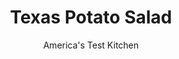 ---
layout: ../../layouts/MarkdownPostLayout.astro
title: Texas Potato Salad
author: America's Test Kitchen
pubDate: 2023-03-15
description: "A mustardy potato salad that packs heat? Sounds like something we should have thought of a long time ago."
image_url: https://res.cloudinary.com/hksqkdlah/image/upload/ar_1:1,c_fill,dpr_2.0,f_auto,fl_lossy.progressive.strip_profile,g_faces:auto,q_auto:low,w_344/10667_sfs-texaspotatosalad-5
tags: ["Side Dishes","Southern","Salads","Cook's Country TV"]
calories: 2000
protein: 5
carbohydrates: 34
fats: 
fiber: 4
ingredients: ["1/2 cup, red wine vinegar","1 1/2 tablespoons, sugar",", Salt and pepper","1 teaspoon, yellow mustard seeds","1/2 , small red onion, sliced thin","2 , jalapeno chiles (1 sliced into thin rings; 1 stemmed, seeded, and minced)","3 pounds, Yukon Gold potatoes, peeled and cut into 3/4-inch pieces","6 tablespoons, mayonnaise","6 tablespoons, yellow mustard","1/4 teaspoon, cayenne pepper","2 large, hard-cooked eggs, cut into 1/4-inch pieces","1 , celery rib, minced"]
serves: 8
time: "50 minutes, plus 1 hour chilling"
instructions: ["Combine vinegar, sugar, 1½ teaspoons salt, and mustard seeds in bowl and microwave until steaming, about 2 minutes. Whisk until sugar and salt are dissolved. Add onion and jalapenos and set aside until cool, 15 to 20 minutes. Strain onion and jalapenos through fine-mesh strainer set over bowl. Reserve pickled vegetables and vinegar mixture separately.","Meanwhile, combine potatoes, 8 cups water, and 1 tablespoon salt in Dutch oven and bring to boil over high heat. Reduce heat to medium and simmer until potatoes are just tender, 10 to 15 minutes.","Drain potatoes thoroughly, then transfer to large bowl. Drizzle 2 tablespoons reserved vinegar mixture over hot potatoes and toss gently until evenly coated. (Reserve remaining vinegar mixture for another use.) Refrigerate until cool, about 30 minutes, stirring once halfway through chilling.","Whisk mayonnaise, mustard, ½ teaspoon pepper, and cayenne together in bowl until combined. Add mayonnaise mixture, reserved pickled vegetables, eggs, and celery to potatoes and stir gently to combine. Season with salt and pepper to taste. Cover and refrigerate to let flavors blend, about 30 minutes. Serve. (Salad can be refrigerated for up to 2 days.)"]
nutrition: ["792 mg Potassium","138 mg Phosphorus","41 mg Calcium","1 mg Iron","50 mg Magnesium","544 mg Sodium","10 g Fat","1 mg Niacin (B3)","2 g Monounsaturated","5 g Polyunsaturated","38 mg Vitamin C","50 mg Cholesterol","1 g Saturated","4 g Fiber","37 µg Folate (food)","4 g Sugars","6 µg Vitamin K","178 g Water","34 g Carbs","37 µg Folate equivalent (total)","5 g Protein","23 µg Vitamin A","250 kcal Energy","2 g Sugars, added","2000 calories"]
notes: "Annie’s Naturals Organic Yellow Mustard is our favorite brand of yellow mustard."
---